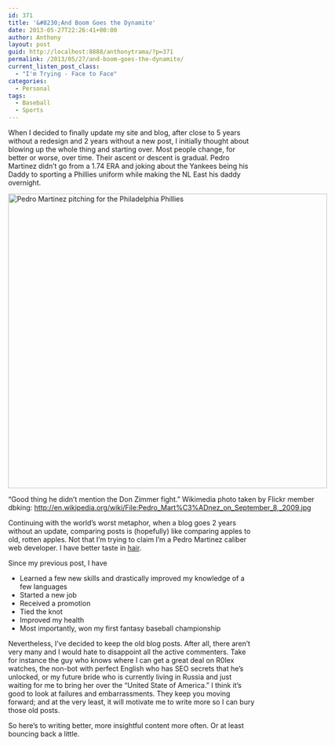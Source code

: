 ```yaml
---
id: 371
title: '&#8230;And Boom Goes the Dynamite'
date: 2013-05-27T22:26:41+00:00
author: Anthony
layout: post
guid: http://localhost:8888/anthonytrama/?p=371
permalink: /2013/05/27/and-boom-goes-the-dynamite/
current_listen_post_class:
  - "I'm Trying - Face to Face"
categories:
  - Personal
tags:
  - Baseball
  - Sports
---
```

When I decided to finally update my site and blog, after close to 5 years without a redesign and 2 years without a new post, I initially thought about blowing up the whole thing and starting over. Most people change, for better or worse, over time. Their ascent or descent is gradual. Pedro Martinez didn&#8217;t go from a 1.74 ERA and joking about the Yankees being his Daddy to sporting a Phillies uniform while making the NL East his daddy overnight.

<div id="attachment_381" style="width: 660px" class="wp-caption alignnone">
  <a href="http://anthonytrama.com/wp-content/uploads/2013/05/pedro.jpg"><img class="size-full wp-image-381" title="Pedro Martinez pitching for the Philadelphia Phillies" alt="Pedro Martinez pitching for the Philadelphia Phillies" src="http://anthonytrama.com/wp-content/uploads/2013/05/pedro.jpg" width="650" height="600" /></a>

  <p class="wp-caption-text">
    &#8220;Good thing he didn&#8217;t mention the Don Zimmer fight.&#8221; Wikimedia photo taken by Flickr member dbking: <a href="http://en.wikipedia.org/wiki/File:Pedro_Mart%C3%ADnez_on_September_8,_2009.jpg">http://en.wikipedia.org/wiki/File:Pedro_Mart%C3%ADnez_on_September_8,_2009.jpg</a>
  </p>
</div>

Continuing with the world&#8217;s worst metaphor, when a blog goes 2 years without an update, comparing posts is (hopefully) like comparing apples to old, rotten apples. Not that I&#8217;m trying to claim I&#8217;m a Pedro Martinez caliber web developer. I have better taste in <a title="Pedro Martinez" href="http://en.wikipedia.org/wiki/File:PedroMartinezSmall.jpg" target="_blank">hair</a>.

Since my previous post, I have

  * Learned a few new skills and drastically improved my knowledge of a few languages
  * Started a new job
  * Received a promotion
  * Tied the knot
  * Improved my health
  * Most importantly, won my first fantasy baseball championship

Nevertheless, I&#8217;ve decided to keep the old blog posts. After all, there aren&#8217;t very many and I would hate to disappoint all the active commenters. Take for instance the guy who knows where I can get a great deal on R0lex watches, the non-bot with perfect English who has SEO secrets that he&#8217;s unlocked, or my future bride who is currently living in Russia and just waiting for me to bring her over the &#8220;United State of America.&#8221; I think it&#8217;s good to look at failures and embarrassments. They keep you moving forward; and at the very least, it will motivate me to write more so I can bury those old posts.

So here&#8217;s to writing better, more insightful content more often. Or at least bouncing back a little.
